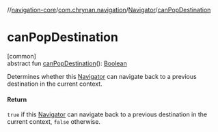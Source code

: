 //[navigation-core](../../../index.md)/[com.chrynan.navigation](../index.md)/[Navigator](index.md)/[canPopDestination](can-pop-destination.md)

# canPopDestination

[common]\
abstract fun [canPopDestination](can-pop-destination.md)(): [Boolean](https://kotlinlang.org/api/latest/jvm/stdlib/kotlin/-boolean/index.html)

Determines whether this [Navigator](index.md) can navigate back to a previous destination in the current context.

#### Return

`true` if this [Navigator](index.md) can navigate back to a previous destination in the current context, `false` otherwise.
